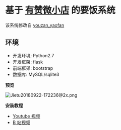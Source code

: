 # 基于 [有赞微小店](https://j.youzan.com/tMzSKY) 的要饭系统

该系统修改自 [youzan_yaofan](https://github.com/abbeyokgo/youzan_yaofan)

## 环境

- 开发环境: Python2.7
- 开发框架: flask
- 前端框架: bootstrap
- 数据库: MySQL/sqlite3

**预览**

![Jietu20180922-172236@2x.png](https://i.loli.net/2018/09/22/5ba60a0e5540e.png)

**安装教程**

- [Youtube 视频]()
- [B 站视频]()
